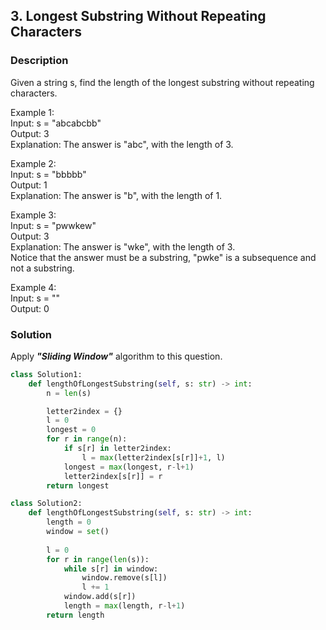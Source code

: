 ## 3. Longest Substring Without Repeating Characters

### Description
Given a string s, find the length of the longest substring without repeating characters.

Example 1:  
Input: s = "abcabcbb"  
Output: 3  
Explanation: The answer is "abc", with the length of 3.  

Example 2:  
Input: s = "bbbbb"  
Output: 1  
Explanation: The answer is "b", with the length of 1.  

Example 3:  
Input: s = "pwwkew"  
Output: 3  
Explanation: The answer is "wke", with the length of 3.  
Notice that the answer must be a substring, "pwke" is a subsequence and not a substring.  

Example 4:  
Input: s = ""  
Output: 0  

### Solution
Apply _**"Sliding Window"**_ algorithm to this question.  

```Python
class Solution1:
    def lengthOfLongestSubstring(self, s: str) -> int:
        n = len(s)

        letter2index = {}
        l = 0
        longest = 0
        for r in range(n):
            if s[r] in letter2index:
                l = max(letter2index[s[r]]+1, l)
            longest = max(longest, r-l+1)
            letter2index[s[r]] = r
        return longest

class Solution2:
    def lengthOfLongestSubstring(self, s: str) -> int:
        length = 0
        window = set()
        
        l = 0
        for r in range(len(s)):
            while s[r] in window:
                window.remove(s[l])
                l += 1
            window.add(s[r])
            length = max(length, r-l+1)
        return length
```